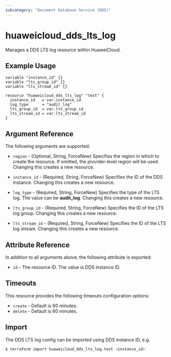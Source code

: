 ```yaml
---
subcategory: "Document Database Service (DDS)"
---
```


# huaweicloud_dds_lts_log

Manages a DDS LTS log resource within HuaweiCloud.

## Example Usage

```hcl
variable "instance_id" {}
variable "lts_group_id" {}
variable "lts_stream_id" {}

resource "huaweicloud_dds_lts_log" "test" {
  instance_id   = var.instance_id
  log_type      = "audit_log"
  lts_group_id  = var.lts_group_id
  lts_stream_id = var.lts_stream_id
}

```

## Argument Reference

The following arguments are supported:

* `region` - (Optional, String, ForceNew) Specifies the region in which to create the resource.
  If omitted, the provider-level region will be used. Changing this creates a new resource.

* `instance_id` - (Required, String, ForceNew) Specifies the ID of the DDS instance.
  Changing this creates a new resource.

* `log_type` - (Required, String, ForceNew) Specifies the type of the LTS log. The value can be **audit_log**.
  Changing this creates a new resource.

* `lts_group_id` - (Required, String, ForceNew) Specifies the ID of the LTS log group.
  Changing this creates a new resource.

* `lts_stream_id` - (Required, String, ForceNew) Specifies the ID of the LTS log stream.
  Changing this creates a new resource.

## Attribute Reference

In addition to all arguments above, the following attribute is exported:

* `id` - The resource ID. The value is DDS instance ID.

## Timeouts

This resource provides the following timeouts configuration options:

* `create` - Default is 60 minutes.
* `delete` - Default is 60 minutes.

## Import

The DDS LTS log config can be imported using DDS instance ID, e.g.

```bash
$ terraform import huaweicloud_dds_lts_log.test <instance_id>
```
